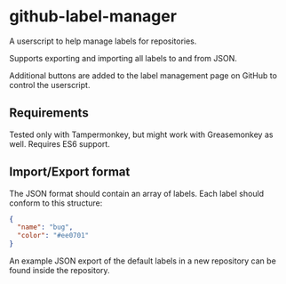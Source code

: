 # github-label-manager
A userscript to help manage labels for repositories.

Supports exporting and importing all labels to and from JSON.

Additional buttons are added to the label management page on GitHub to control the userscript.

## Requirements

Tested only with Tampermonkey, but might work with Greasemonkey as well. Requires ES6 support.

## Import/Export format

The JSON format should contain an array of labels. Each label should conform to this structure:

```json
{
  "name": "bug",
  "color": "#ee0701"
}
```

An example JSON export of the default labels in a new repository can be found inside the repository.
